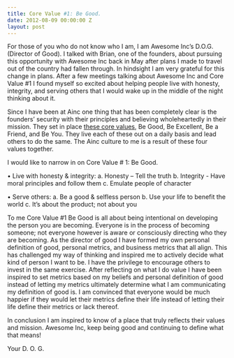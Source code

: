 ```yaml
---
title: Core Value #1: Be Good.
date: 2012-08-09 00:00:00 Z
layout: post
---
```

 
<p>For those of you who do not know who I am, I am Awesome Inc&rsquo;s D.O.G. (Director of Good). I talked with Brian, one of the founders, about pursuing this opportunity with Awesome Inc back in May after plans I made to travel out of the country had fallen through. In hindsight I am very grateful for this change in plans. After a few meetings talking about Awesome Inc and Core Value #1 I found myself so excited about helping people live with honesty, integrity, and serving others that I would wake up in the middle of the night thinking about it.</p>
<p>Since I have been at Ainc one thing that has been completely clear is the founders&rsquo; security with their principles and believing wholeheartedly in their mission. They set in place <a href="http://awesomeinc.org/Blog/four-pillars-of-awesome" target="_blank">these core values</a>, Be Good, Be Excellent, Be a Friend, and Be You. They live each of these out on a daily basis and lead others to do the same. The Ainc culture to me is a result of these four values together.</p>
<p>I would like to narrow in on Core Value # 1: Be Good.</p>
<p>• Live with honesty &amp; integrity: a. Honesty – Tell the truth b. Integrity - Have moral principles and follow them c. Emulate people of character</p>
<p>• Serve others: a. Be a good &amp; selfless person b. Use your life to benefit the world c. It&rsquo;s about the product; not about you</p>
<p>To me Core Value #1 Be Good is all about being intentional on developing the person you are becoming. Everyone is in the process of becoming someone; not everyone however is aware or consciously directing who they are becoming. As the director of good I have formed my own personal definition of good, personal metrics, and business metrics that all align. This has challenged my way of thinking and inspired me to actively decide what kind of person I want to be. I have the privilege to encourage others to invest in the same exercise. After reflecting on what I do value I have been inspired to set metrics based on my beliefs and personal definition of good instead of letting my metrics ultimately determine what I am communicating my definition of good is. I am convinced that everyone would be much happier if they would let their metrics define their life instead of letting their life define their metrics or lack thereof.</p>
<p>In conclusion I am inspired to know of a place that truly reflects their values and mission. Awesome Inc, keep being good and continuing to define what that means!</p>
<p>Your D. O. G.</p>
